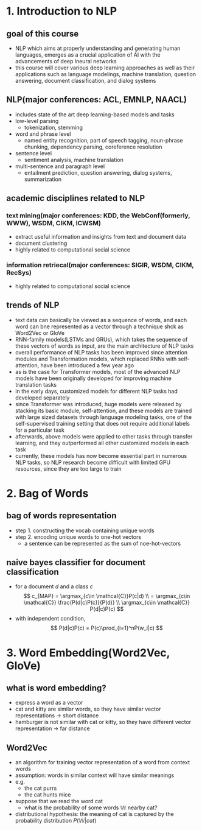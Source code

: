 # 1. Introduction to NLP

## goal of this course

- NLP which aims at properly understanding and generating human languages, emerges as a crucial application of AI with the advancements of deep lneural networks
- this course will cover various deep learning approaches as well as their applications such as language modelings, machine translation, question answering, document classification, and dialog systems

## NLP(major conferences: ACL, EMNLP, NAACL)
- includes state of the art deep learning-based models and tasks
- low-level parsing
  - tokenization, stemming
- word and phrase level
  - named entity recognition, part of speech tagging, noun-phrase chunking, dependency parsing, coreference resolution
- sentence level
  - sentiment analysis, machine translation
- multi-sentence and paragraph level
  - entailment prediction, question answering, dialog systems, summarization


## academic disciplines related to NLP
### text mining(major conferences: KDD, the WebConf(formerly, WWW), WSDM, CIKM, ICWSM)
- extract useful information and insights from text and document data
- document clustering
- highly related to computational social science

### information retriecal(major conferences: SIGIR, WSDM, CIKM, RecSys)
- highly related to computational social science

## trends of NLP
- text data can basically be viewed as a sequence of words, and each word can bne represented as a vector through a technique shck as Word2Vec or GloVe
- RNN-family models(LSTMs and GRUs), which takes the sequence of these vectors of words as input, are the main architecture of NLP tasks
- overall performance of NLP tasks has been improved since attention modules and Transformation models, which replaced RNNs with self-attention, have been introduced a few year ago
- as is the case for Transformer models, most of the advanced NLP models have been originally developed for improving machine translation tasks
- in the early days, customized models for different NLP tasks had developed separately
- since Transformer was introduced, huge models were released by stacking its basic module, self-attention, and these models are trained with large sized datasets through language modeling tasks, one of the self-supervised training setting that does not require additional labels for a particular task
- afterwards, above models were applied to other tasks through transfer learning, and they outperformed all other customized models in each task
- currently, these models has now become essential part in numerous NLP tasks, so NLP research become difficult with limited GPU resources, since they are too large to train


# 2. Bag of Words

## bag of words representation
- step 1. constructing the vocab containing unique words
- step 2. encoding unique words to one-hot vectors
  - a sentence can be represented as the sum of noe-hot-vectors

## naive bayes classifier for document classification
- for a document $d$ and a class $c$
  $$
  c_{MAP} = \argmax_{c\in \mathcal{C}}P(c|d) \\
  = \argmax_{c\in \mathcal{C}} \frac{P(d|c)P(c)}{P(d)} \\
  \argmax_{c\in \mathcal{C}} P(d|c)P(c)
  $$
- with independent condition,
  $$
  P(d|c)P(c) =  P(c)\prod_{i=1}^nP(w_i|c)
  $$

# 3. Word Embedding(Word2Vec, GloVe)

## what is word embedding?
- express a word as a vector
- cat and kitty are similar words, so they have similar vector representations -> short distance
- hamburger is not similar with cat or kitty, so they have different vector representation -> far distance

## Word2Vec
- an algorithm for training vector representation of a word from context words
- assumption: words in similar context will have similar meanings
- e.g.
  - the cat purrs
  - the cat hunts mice
- suppose that we read the word cat
  - what is the probability of some words $\mathbb{W}$ nearby cat?
- distributional hypothesis: the meaning of cat is captured by the probability distribution $P(\mathbb{W}|cat)$